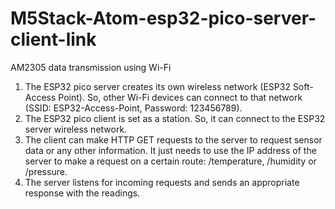 # M5Stack-Atom-esp32-pico-server-client-link
AM2305 data transmission using Wi-Fi
1. The ESP32 pico server creates its own wireless network (ESP32 Soft-Access Point). So, other Wi-Fi devices can connect to that network (SSID: ESP32-Access-Point, Password: 123456789).
2. The ESP32 pico client is set as a station. So, it can connect to the ESP32 server wireless network.
3. The client can make HTTP GET requests to the server to request sensor data or any other information. It just needs to use the IP address of the server to make a request on a certain route: /temperature, /humidity or /pressure.
4. The server listens for incoming requests and sends an appropriate response with the readings.

